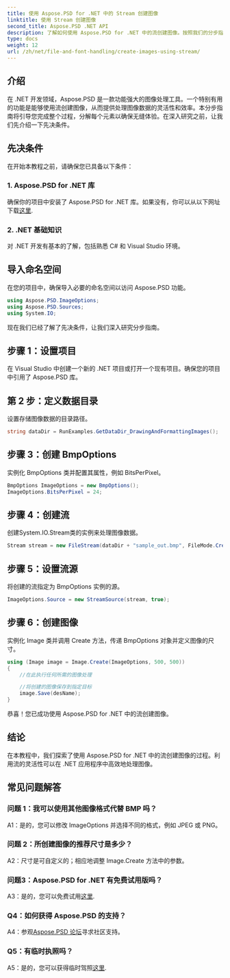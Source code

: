 ```yaml
---
title: 使用 Aspose.PSD for .NET 中的 Stream 创建图像
linktitle: 使用 Stream 创建图像
second_title: Aspose.PSD .NET API
description: 了解如何使用 Aspose.PSD for .NET 中的流创建图像。按照我们的分步指南进行高效的图像处理。
type: docs
weight: 12
url: /zh/net/file-and-font-handling/create-images-using-stream/
---
```

## 介绍

在 .NET 开发领域，Aspose.PSD 是一款功能强大的图像处理工具。一个特别有用的功能是能够使用流创建图像，从而提供处理图像数据的灵活性和效率。本分步指南将引导您完成整个过程，分解每个元素以确保无缝体验。在深入研究之前，让我们先介绍一下先决条件。

## 先决条件

在开始本教程之前，请确保您已具备以下条件：

### 1. Aspose.PSD for .NET 库
确保你的项目中安装了 Aspose.PSD for .NET 库。如果没有，你可以从以下网址下载[这里](https://releases.aspose.com/psd/net/).

### 2. .NET 基础知识
对 .NET 开发有基本的了解，包括熟悉 C# 和 Visual Studio 环境。

## 导入命名空间

在您的项目中，确保导入必要的命名空间以访问 Aspose.PSD 功能。

```csharp
using Aspose.PSD.ImageOptions;
using Aspose.PSD.Sources;
using System.IO;
```

现在我们已经了解了先决条件，让我们深入研究分步指南。

## 步骤 1：设置项目

在 Visual Studio 中创建一个新的 .NET 项目或打开一个现有项目。确保您的项目中引用了 Aspose.PSD 库。

## 第 2 步：定义数据目录

设置存储图像数据的目录路径。

```csharp
string dataDir = RunExamples.GetDataDir_DrawingAndFormattingImages();
```

## 步骤 3：创建 BmpOptions

实例化 BmpOptions 类并配置其属性，例如 BitsPerPixel。

```csharp
BmpOptions ImageOptions = new BmpOptions();
ImageOptions.BitsPerPixel = 24;
```

## 步骤 4：创建流

创建System.IO.Stream类的实例来处理图像数据。

```csharp
Stream stream = new FileStream(dataDir + "sample_out.bmp", FileMode.Create);
```

## 步骤 5：设置流源

将创建的流指定为 BmpOptions 实例的源。

```csharp
ImageOptions.Source = new StreamSource(stream, true);
```

## 步骤 6：创建图像

实例化 Image 类并调用 Create 方法，传递 BmpOptions 对象并定义图像的尺寸。

```csharp
using (Image image = Image.Create(ImageOptions, 500, 500))
{
    //在此执行任何所需的图像处理

    //将创建的图像保存到指定目标
    image.Save(desName);
}
```

恭喜！您已成功使用 Aspose.PSD for .NET 中的流创建图像。

## 结论

在本教程中，我们探索了使用 Aspose.PSD for .NET 中的流创建图像的过程。利用流的灵活性可以在 .NET 应用程序中高效地处理图像。

## 常见问题解答

### 问题 1：我可以使用其他图像格式代替 BMP 吗？

A1：是的，您可以修改 ImageOptions 并选择不同的格式，例如 JPEG 或 PNG。

### 问题 2：所创建图像的推荐尺寸是多少？

A2：尺寸是可自定义的；相应地调整 Image.Create 方法中的参数。

### 问题3：Aspose.PSD for .NET 有免费试用版吗？

 A3：是的，您可以免费试用[这里](https://releases.aspose.com/).

### Q4：如何获得 Aspose.PSD 的支持？

 A4：参观[Aspose.PSD 论坛](https://forum.aspose.com/c/psd/34)寻求社区支持。

### Q5：有临时执照吗？

 A5：是的，您可以获得临时驾照[这里](https://purchase.aspose.com/temporary-license/).